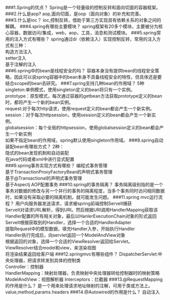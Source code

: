###1.Spring的优点？
Spring是一个轻量级的控制反转和面向切面的容器框架。<br>
###2.什么是aop?
aop,面向切面，是oop（面向对象）的补充和完善。<br>
###3.什么是ioc？
ioc,控制反转，借助于第三方实现具有依赖关系的对象之间的解耦。
###4.spring有哪些主要模块？
spring框架有20多个模块，主要被分为核心容器，数据访问/集成，web，aop，工具，消息和测试模块。
###5.spring常用的注入方式有哪些？
spring通过di（依赖注入）实现控制反转，常用的注入方式有三种：<br>
构造方法注入<br>setter注入<br>基于注解的注入<br>
###6.spring中的bean是线程安全的吗？
容器本身没有提供bean的线程安全策略，因此可以说spring容器中的bean本身不具备线程安全的特性，但具体还是要结合scope的bean去研究。
###7.spring支持几种bean的作用域？
5种<br>
singleton:单例模式，使用singleton定义的bean将只有一个实例。<br>
prototype：原型模式，每次通过容器的getbean方法获取prototype定义的bean时，都将产生一个新的bean实例。<br>
request:对于每次http请求，使用request定义的bean都会产生一个新实例。<br>
session：对于每次httpsession，使用session定义的bean都会产生一个新实例。<br>
globalsession：每个全局的httpsession，使用globalsession定义的bean都会产生一个新实例<br>
如果不指定bean的作用域，spring默认使用singleton作用域。
###8.spring自动装配bean有哪些方式？
2种：<br>
隐式的bean发现机制和自动装配<br>
在java代码或者xml中进行显式配置<br>
###9.spring事务实现方式有哪些？
编程式事务管理<br>
基于TransactionProxyFactoryBean的声明式事务管理<br>
基于@Transactional的声明式事务管理<br>
基于Aspectj AOP配置事务
###10.spring的事务隔离？
事务隔离级别指的是一个事务对数据的修改与另一个并行的事务的隔离程度，当多个事务同时访问相同数据时，如果没有采取必要的隔离机制，就可能发生问题。
###11.spring mvc运行流程？
用户向服务器发送请求，请求被spring前端控制Servelt捕获<br>
Servelt对请求URL解析，得到URI。然后根据URI调用HandlerMapping获取该Handler配置的所有相关对象，最后以HanlerExecutionChain对象的形式返回<br>
Servelt根据获取到的Handler，选择一个合适的HandlerAdapter<br>
提取Request中的模型数据，填充Handler入参，开始执行Handler<br>
Handler执行完成后，向servlet返回一个ModelAndView对象<br>
根据返回的对象，选择一个合适的ViewResolver返回给Servlet。<br>
ViewResolver结合model和view，来渲染视图<br>
将渲染结果返回给客户端
###12.springmvc有哪些组件？
DispatcherServlet:中央处理器，把请求转发到具体的控制类<br>
Controller：控制器<br>
HandlerMapping：映射处理器，负责映射中央处理器转给控制器时的映射策略<br>
ModelAndView：视图解析器
Interceptors：拦截器
###13.@RequestMapping的作用是什么？
是一个用来处理请求地址映射的注解，可用于类或方法上。value,method,params.headers
###14.@Autowired的作用是什么？
自动注入
